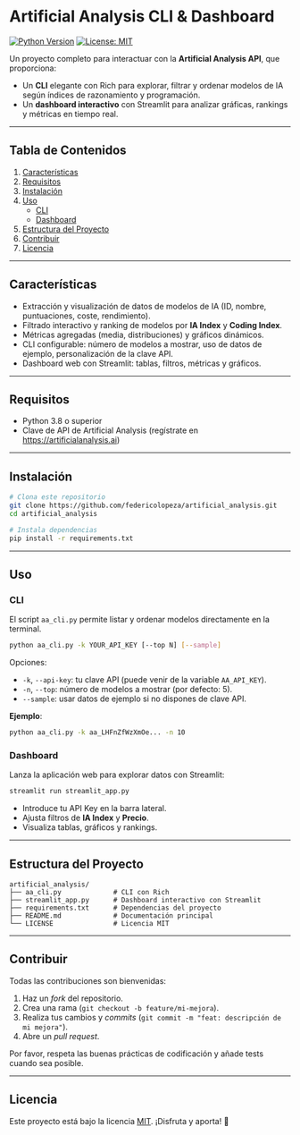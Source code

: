 # Artificial Analysis CLI & Dashboard

[![Python Version](https://img.shields.io/badge/python-3.8%2B-blue)](https://www.python.org/) [![License: MIT](https://img.shields.io/badge/license-MIT-green)](LICENSE)

Un proyecto completo para interactuar con la **Artificial Analysis API**, que proporciona:

- Un **CLI** elegante con Rich para explorar, filtrar y ordenar modelos de IA según índices de razonamiento y programación.
- Un **dashboard interactivo** con Streamlit para analizar gráficas, rankings y métricas en tiempo real.

---

## Tabla de Contenidos

1. [Características](#caracter%C3%ADsticas)
2. [Requisitos](#requisitos)
3. [Instalación](#instalaci%C3%B3n)
4. [Uso](#uso)
   - [CLI](#cli)
   - [Dashboard](#dashboard)
5. [Estructura del Proyecto](#estructura-del-proyecto)
6. [Contribuir](#contribuir)
7. [Licencia](#licencia)

---

## Características

- Extracción y visualización de datos de modelos de IA (ID, nombre, puntuaciones, coste, rendimiento).
- Filtrado interactivo y ranking de modelos por **IA Index** y **Coding Index**.
- Métricas agregadas (media, distribuciones) y gráficos dinámicos.
- CLI configurable: número de modelos a mostrar, uso de datos de ejemplo, personalización de la clave API.
- Dashboard web con Streamlit: tablas, filtros, métricas y gráficos.

---

## Requisitos

- Python 3.8 o superior
- Clave de API de Artificial Analysis (regístrate en https://artificialanalysis.ai)

---

## Instalación

```bash
# Clona este repositorio
git clone https://github.com/federicolopeza/artificial_analysis.git
cd artificial_analysis

# Instala dependencias
pip install -r requirements.txt
```

---

## Uso

### CLI

El script `aa_cli.py` permite listar y ordenar modelos directamente en la terminal.

```bash
python aa_cli.py -k YOUR_API_KEY [--top N] [--sample]
```

Opciones:

- `-k`, `--api-key`: tu clave API (puede venir de la variable `AA_API_KEY`).
- `-n`, `--top`: número de modelos a mostrar (por defecto: 5).
- `--sample`: usar datos de ejemplo si no dispones de clave API.

**Ejemplo**:
```bash
python aa_cli.py -k aa_LHFnZfWzXmOe... -n 10
```

### Dashboard

Lanza la aplicación web para explorar datos con Streamlit:

```bash
streamlit run streamlit_app.py
```

- Introduce tu API Key en la barra lateral.
- Ajusta filtros de **IA Index** y **Precio**.
- Visualiza tablas, gráficos y rankings.

---

## Estructura del Proyecto

```
artificial_analysis/
├── aa_cli.py             # CLI con Rich
├── streamlit_app.py      # Dashboard interactivo con Streamlit
├── requirements.txt      # Dependencias del proyecto
├── README.md             # Documentación principal
└── LICENSE               # Licencia MIT
```

---

## Contribuir

Todas las contribuciones son bienvenidas:

1. Haz un _fork_ del repositorio.
2. Crea una rama (`git checkout -b feature/mi-mejora`).
3. Realiza tus cambios y _commits_ (`git commit -m "feat: descripción de mi mejora"`).
4. Abre un _pull request_.

Por favor, respeta las buenas prácticas de codificación y añade tests cuando sea posible.

---

## Licencia

Este proyecto está bajo la licencia [MIT](LICENSE). ¡Disfruta y aporta! 🚀 
